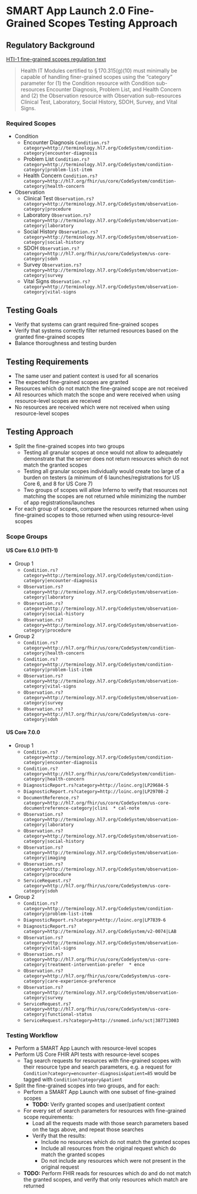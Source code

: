 # SMART App Launch 2.0 Fine-Grained Scopes Testing Approach

## Regulatory Background

[HTI-1 fine-grained scopes regulation
text](https://www.federalregister.gov/d/2023-28857/p-1245)

> Health IT Modules certified to § 170.315(g)(10) must minimally be capable of
  handling finer-grained scopes using the “category” parameter for (1) the
  Condition resource with Condition sub-resources Encounter Diagnosis, Problem
  List, and Health Concern and (2) the Observation resource with Observation
  sub-resources Clinical Test, Laboratory, Social History, SDOH, Survey, and
  Vital Signs.

### Required Scopes

* Condition
  * Encounter Diagnosis
    `Condition.rs?category=http://terminology.hl7.org/CodeSystem/condition-category|encounter-diagnosis`
  * Problem List
    `Condition.rs?category=http://terminology.hl7.org/CodeSystem/condition-category|problem-list-item`
  * Health Concern
    `Condition.rs?category=http://hl7.org/fhir/us/core/CodeSystem/condition-category|health-concern`
* Observation
  * Clinical Test
    `Observation.rs?category=http://terminology.hl7.org/CodeSystem/observation-category|procedure`
  * Laboratory
    `Observation.rs?category=http://terminology.hl7.org/CodeSystem/observation-category|laboratory`
  * Social History
    `Observation.rs?category=http://terminology.hl7.org/CodeSystem/observation-category|social-history`
  * SDOH
    `Observation.rs?category=http://hl7.org/fhir/us/core/CodeSystem/us-core-category|sdoh`
  * Survey
    `Observation.rs?category=http://terminology.hl7.org/CodeSystem/observation-category|survey`
  * Vital Signs
    `Observation.rs?category=http://terminology.hl7.org/CodeSystem/observation-category|vital-signs`

## Testing Goals

* Verify that systems can grant required fine-grained scopes
* Verify that systems correctly filter returned resources based on the granted
  fine-grained scopes
* Balance thoroughness and testing burden
  
## Testing Requirements

* The same user and patient context is used for all scenarios
* The expected fine-grained scopes are granted
* Resources which do not match the fine-grained scope are not received
* All resources which match the scope and were received when using
  resource-level scopes are received
* No resources are received which were not received when using resource-level
  scopes

## Testing Approach

* Split the fine-grained scopes into two groups
  * Testing all granular scopes at once would not allow to adequately
    demonstrate that the server does not return resources which do not match the
    granted scopes
  * Testing all granular scopes individually would create too large of a burden
    on testers (a minimum of 6 launches/registrations for US Core 6, and 8 for
    US Core 7)
  * Two groups of scopes will allow Inferno to verify that resources not
    matching the scopes are not returned while minimizing the number of app
    registrations/launches
* For each group of scopes, compare the resources returned when using
  fine-grained scopes to those returned when using resource-level scopes

### Scope Groups

#### US Core 6.1.0 (HTI-1)

* Group 1
  * `Condition.rs?category=http://terminology.hl7.org/CodeSystem/condition-category|encounter-diagnosis`
  * `Observation.rs?category=http://terminology.hl7.org/CodeSystem/observation-category|laboratory`
  * `Observation.rs?category=http://terminology.hl7.org/CodeSystem/observation-category|social-history`
  * `Observation.rs?category=http://terminology.hl7.org/CodeSystem/observation-category|procedure`
* Group 2
  * `Condition.rs?category=http://hl7.org/fhir/us/core/CodeSystem/condition-category|health-concern`
  * `Condition.rs?category=http://terminology.hl7.org/CodeSystem/condition-category|problem-list-item`
  * `Observation.rs?category=http://terminology.hl7.org/CodeSystem/observation-category|vital-signs`
  * `Observation.rs?category=http://terminology.hl7.org/CodeSystem/observation-category|survey`
  * `Observation.rs?category=http://hl7.org/fhir/us/core/CodeSystem/us-core-category|sdoh`

#### US Core 7.0.0

* Group 1
  * `Condition.rs?category=http://terminology.hl7.org/CodeSystem/condition-category|encounter-diagnosis`
  * `Condition.rs?category=http://hl7.org/fhir/us/core/CodeSystem/condition-category|health-concern`
  * `DiagnosticReport.rs?category=http://loinc.org|LP29684-5`
  * `DiagnosticReport.rs?category=http://loinc.org|LP29708-2`
  * `DocumentReference.rs?category=http://hl7.org/fhir/us/core/CodeSystem/us-core-documentreference-category|clini  * cal-note`
  * `Observation.rs?category=http://terminology.hl7.org/CodeSystem/observation-category|laboratory`
  * `Observation.rs?category=http://terminology.hl7.org/CodeSystem/observation-category|social-history`
  * `Observation.rs?category=http://terminology.hl7.org/CodeSystem/observation-category|imaging`
  * `Observation.rs?category=http://terminology.hl7.org/CodeSystem/observation-category|procedure`
  * `ServiceRequest.rs?category=http://hl7.org/fhir/us/core/CodeSystem/us-core-category|sdoh`
* Group 2
  * `Condition.rs?category=http://terminology.hl7.org/CodeSystem/condition-category|problem-list-item`
  * `DiagnosticReport.rs?category=http://loinc.org|LP7839-6`
  * `DiagnosticReport.rs?category=http://terminology.hl7.org/CodeSystem/v2-0074|LAB`
  * `Observation.rs?category=http://terminology.hl7.org/CodeSystem/observation-category|vital-signs`
  * `Observation.rs?category=http://hl7.org/fhir/us/core/CodeSystem/us-core-category|treatment-intervention-prefer  * ence`
  * `Observation.rs?category=http://hl7.org/fhir/us/core/CodeSystem/us-core-category|care-experience-preference`
  * `Observation.rs?category=http://terminology.hl7.org/CodeSystem/observation-category|survey`
  * `ServiceRequest.rs?category=http://hl7.org/fhir/us/core/CodeSystem/us-core-category|functional-status`
  * `ServiceRequest.rs?category=http://snomed.info/sct|387713003`

### Testing Workflow
* Perform a SMART App Launch with resource-level scopes
* Perform US Core FHIR API tests with resource-level scopes
  * Tag search requests for resources with fine-grained scopes with their
    resource type and search parameters, e.g. a request for
    `Condition?category=encounter-diagnosis&patient=85` would be tagged with
    `Condition?category&patient`
* Split the fine-grained scopes into two groups, and for each:
  * Perform a SMART App Launch with one subset of fine-grained scopes
    * **TODO:** Verify granted scopes and user/patient context 
  * For every set of search parameters for resources with fine-grained scope
    requirements:
    * Load all the requests made with those search parameters based on the tags
      above, and repeat those searches
    * Verify that the results:
      * Include no resources which do not match the granted scopes
      * Include all resources from the original request which do match the
        granted scopes
      * Do not include any resources which were not present in the original
        request
  * **TODO:** Perform FHIR reads for resources which do and do not match the
    granted scopes, and verify that only resources which match are returned

